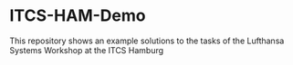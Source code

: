 # ITCS-HAM-Demo
This repository shows an example solutions to the tasks of the Lufthansa Systems Workshop at the ITCS Hamburg
